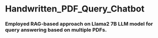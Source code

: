 # Handwritten_PDF_Query_Chatbot
### Employed RAG-based approach on Llama2 7B LLM model for query answering based on multiple PDFs.
